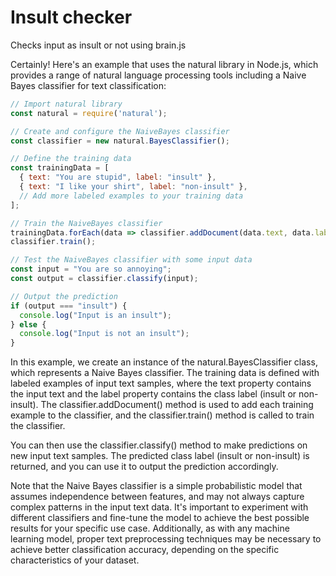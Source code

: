 # Insult checker
Checks input as insult or not using brain.js


Certainly! Here's an example that uses the natural library in Node.js, which provides a range of natural language processing tools including a Naive Bayes classifier for text classification:
```js
// Import natural library
const natural = require('natural');

// Create and configure the NaiveBayes classifier
const classifier = new natural.BayesClassifier();

// Define the training data
const trainingData = [
  { text: "You are stupid", label: "insult" },
  { text: "I like your shirt", label: "non-insult" },
  // Add more labeled examples to your training data
];

// Train the NaiveBayes classifier
trainingData.forEach(data => classifier.addDocument(data.text, data.label));
classifier.train();

// Test the NaiveBayes classifier with some input data
const input = "You are so annoying";
const output = classifier.classify(input);

// Output the prediction
if (output === "insult") {
  console.log("Input is an insult");
} else {
  console.log("Input is not an insult");
}
```
In this example, we create an instance of the natural.BayesClassifier class, which represents a Naive Bayes classifier. The training data is defined with labeled examples of input text samples, where the text property contains the input text and the label property contains the class label (insult or non-insult). The classifier.addDocument() method is used to add each training example to the classifier, and the classifier.train() method is called to train the classifier.

You can then use the classifier.classify() method to make predictions on new input text samples. The predicted class label (insult or non-insult) is returned, and you can use it to output the prediction accordingly.

Note that the Naive Bayes classifier is a simple probabilistic model that assumes independence between features, and may not always capture complex patterns in the input text data. It's important to experiment with different classifiers and fine-tune the model to achieve the best possible results for your specific use case. Additionally, as with any machine learning model, proper text preprocessing techniques may be necessary to achieve better classification accuracy, depending on the specific characteristics of your dataset.